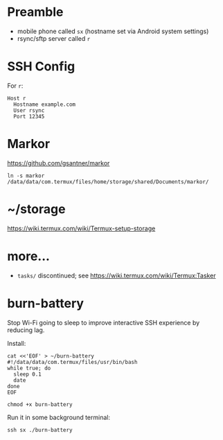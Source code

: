 # Preamble
- mobile phone called `sx` (hostname set via Android system settings)
- rsync/sftp server called `r`


# SSH Config
For `r`:
```
Host r
  Hostname example.com
  User rsync
  Port 12345
```


# Markor
https://github.com/gsantner/markor
```
ln -s markor /data/data/com.termux/files/home/storage/shared/Documents/markor/
```


# ~/storage
https://wiki.termux.com/wiki/Termux-setup-storage


# more...
- `tasks/` discontinued; see https://wiki.termux.com/wiki/Termux:Tasker


# burn-battery
Stop Wi-Fi going to sleep to improve interactive SSH experience by reducing
lag.

Install:
```
cat <<'EOF' > ~/burn-battery
#!/data/data/com.termux/files/usr/bin/bash
while true; do
  sleep 0.1
  date
done
EOF

chmod +x burn-battery
```

Run it in some background terminal:
```
ssh sx ./burn-battery
```
